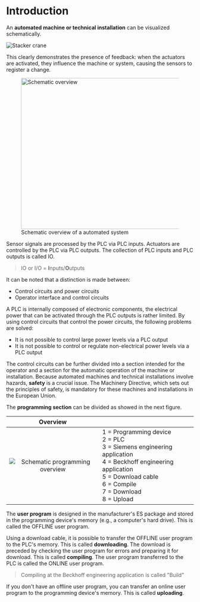 # Introduction

An **automated machine or technical installation** can be visualized schematically. 

![Stacker crane](/images/stacker_crane.png "Impression of a automated warehouse, ©2020 Realgames")

This clearly demonstrates the presence of feedback: when the actuators are activated, they influence the machine or system, causing the sensors to register a change.

<figure>
    <img src="/images/overview.png" width="500" height="405"
         alt="Schematic overview">
    <figcaption>Schematic overview of a automated system</figcaption>
</figure>

Sensor signals are processed by the PLC via PLC inputs. Actuators are controlled by the PLC via PLC outputs. The collection of PLC inputs and PLC outputs is called IO.

> IO or I/O = **I**nputs/**O**utputs

It can be noted that a distinction is made between:
- Control circuits and power circuits
- Operator interface and control circuits

A PLC is internally composed of electronic components, the electrical power that can be activated through the PLC outputs is rather limited. By using control circuits that control the power circuits, the following problems are solved:
- It is not possible to control large power levels via a PLC output
- It is not possible to control or regulate non-electrical power levels via a PLC output

The control circuits can be further divided into a section intended for the operator and a section for the automatic operation of the machine or installation.
Because automated machines and technical installations involve hazards, **safety** is a crucial issue. The Machinery Directive, which sets out the principles of safety, is mandatory for these machines and installations in the European Union.

The **programming section** can be divided as showed in the next figure.

| Overview | |
| :---: | :--- |
|![Schematic programming overview](/images/programming_overview.png "Schematic overview of the programming part") | 1 = Programming device <br> 2 = PLC <br> 3 = Siemens engineering application <br> 4 = Beckhoff engineering application <br> 5 = Download cable <br> 6 = Compile <br> 7 = Download <br> 8 = Upload |

The **user program** is designed in the manufacturer's ES package and stored in the programming device's memory (e.g., a computer's hard drive). This is called the OFFLINE user program.

Using a download cable, it is possible to transfer the OFFLINE user program to the PLC's memory. This is called **downloading**. The download is preceded by checking the user program for errors and preparing it for download. This is called **compiling**.
The user program transferred to the PLC is called the ONLINE user program.

> Compiling at the Beckhoff engineering application is called "Build"

If you don't have an offline user program, you can transfer an online user program to the programming device's memory. This is called **uploading**.